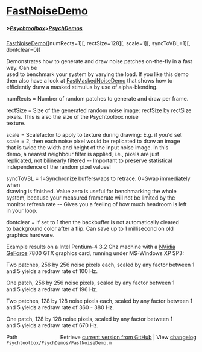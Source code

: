 # [FastNoiseDemo](FastNoiseDemo)
##### >[Psychtoolbox](Psychtoolbox)>[PsychDemos](PsychDemos)

[FastNoiseDemo](FastNoiseDemo)([numRects=1][, rectSize=128][, scale=1][, syncToVBL=1][, dontclear=0])  
  
Demonstrates how to generate and draw noise patches on-the-fly in a fast way. Can be  
used to benchmark your system by varying the load. If you like this demo  
then also have a look at [FastMaskedNoiseDemo](FastMaskedNoiseDemo) that shows how to  
efficiently draw a masked stimulus by use of alpha-blending.  
  
numRects = Number of random patches to generate and draw per frame.  
  
rectSize = Size of the generated random noise image: rectSize by rectSize  
           pixels. This is also the size of the Psychtoolbox noise  
           texture.  
  
scale = Scalefactor to apply to texture during drawing: E.g. if you'd set  
scale = 2, then each noise pixel would be replicated to draw an image  
that is twice the width and height of the input noise image. In this  
demo, a nearest neighbour filter is applied, i.e., pixels are just  
replicated, not bilinearly filtered -- Important to preserve statistical  
independence of the random pixel values!  
  
syncToVBL = 1=Synchronize bufferswaps to retrace. 0=Swap immediately when  
drawing is finished. Value zero is useful for benchmarking the whole  
system, because your measured framerate will not be limited by the  
monitor refresh rate -- Gives you a feeling of how much headroom is left  
in your loop.  
  
dontclear = If set to 1 then the backbuffer is not automatically cleared  
to background color after a flip. Can save up to 1 millisecond on old  
graphics hardware.  
  
Example results on a Intel Pentium-4 3.2 Ghz machine with a [NVidia](NVidia)  
[GeForce](GeForce) 7800 GTX graphics card, running under M$-Windows XP SP3:  
  
Two patches, 256 by 256 noise pixels each, scaled by any factor between 1  
and 5 yields a redraw rate of 100 Hz.  
  
One patch, 256 by 256 noise pixels, scaled by any factor between 1  
and 5 yields a redraw rate of 196 Hz.  
  
Two patches, 128 by 128 noise pixels each, scaled by any factor between 1  
and 5 yields a redraw rate of 360 - 380 Hz.  
  
One patch, 128 by 128 noise pixels, scaled by any factor between 1  
and 5 yields a redraw rate of 670 Hz.  




<div class="code_header" style="text-align:right;">
  <span style="float:left;">Path&nbsp;&nbsp;</span> <span class="counter">Retrieve <a href=
  "https://raw.github.com/Psychtoolbox-3/Psychtoolbox-3/beta/Psychtoolbox/PsychDemos/FastNoiseDemo.m">current version from GitHub</a> | View <a href=
  "https://github.com/Psychtoolbox-3/Psychtoolbox-3/commits/beta/Psychtoolbox/PsychDemos/FastNoiseDemo.m">changelog</a></span>
</div>
<div class="code">
  <code>Psychtoolbox/PsychDemos/FastNoiseDemo.m</code>
</div>

